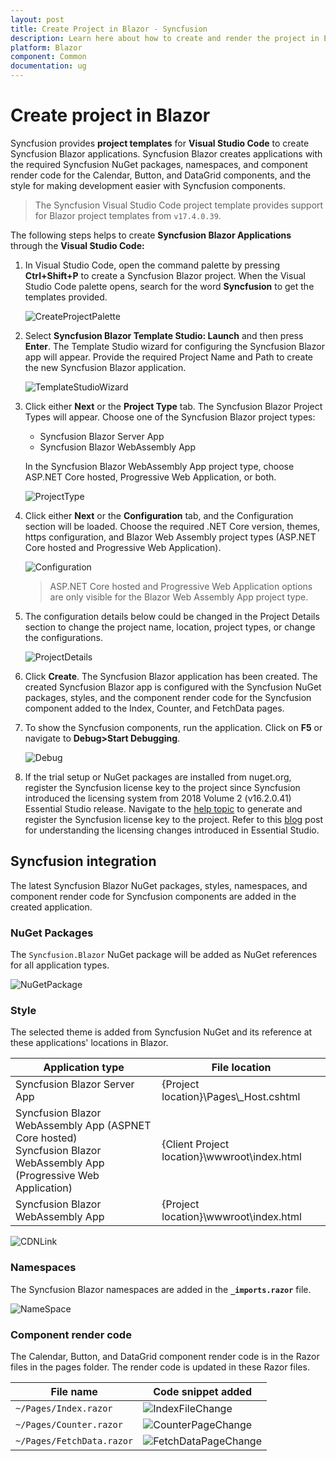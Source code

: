 ```yaml
---
layout: post
title: Create Project in Blazor - Syncfusion
description: Learn here about how to create and render the project in Essential Syncfusion Blazor Components.
platform: Blazor
component: Common
documentation: ug
---
```


# Create project in Blazor 

Syncfusion provides **project templates** for **Visual Studio Code** to create Syncfusion Blazor applications. Syncfusion Blazor creates applications with the required Syncfusion NuGet packages, namespaces, and component render code for the Calendar, Button, and DataGrid components, and the style for making development easier with Syncfusion components.

> The Syncfusion Visual Studio Code project template provides support for Blazor project templates from `v17.4.0.39`.

The following steps helps to create **Syncfusion Blazor Applications** through the **Visual Studio Code:**

1. In Visual Studio Code, open the command palette by pressing **Ctrl+Shift+P** to create a Syncfusion Blazor project. When the Visual Studio Code palette opens, search for the word **Syncfusion** to get the templates provided.

    ![CreateProjectPalette](../images/CreateBlazorProjectPalette.png)

2. Select **Syncfusion Blazor Template Studio: Launch** and then press **Enter**. The Template Studio wizard for configuring the Syncfusion Blazor app will appear. Provide the required Project Name and Path to create the new Syncfusion Blazor application.

    ![TemplateStudioWizard](../images/ProjectLocationName.png)

3. Click either **Next** or the **Project Type** tab. The Syncfusion Blazor Project Types will appear. Choose one of the Syncfusion Blazor project types:
   * Syncfusion Blazor Server App
   * Syncfusion Blazor WebAssembly App

    In the Syncfusion Blazor WebAssembly App project type, choose ASP.NET Core hosted, Progressive Web Application, or both.

    ![ProjectType](../images/ProjectTypeDetails.png)

4. Click either **Next** or the **Configuration** tab, and the Configuration section will be loaded. Choose the required .NET Core version, themes, https configuration, and Blazor Web Assembly project types (ASP.NET Core hosted and Progressive Web Application).

    ![Configuration](../images/Configuration.png)

    > ASP.NET Core hosted and Progressive Web Application options are only visible for the Blazor Web Assembly App project type.

5. The configuration details below could be changed in the Project Details section to change the project name, location, project types, or change the configurations.

    ![ProjectDetails](../images/ProjectDetails.png)

6. Click **Create**. The Syncfusion Blazor application has been created. The created Syncfusion Blazor app is configured with the Syncfusion NuGet packages, styles, and the component render code for the Syncfusion component added to the Index, Counter, and FetchData pages.

7. To show the Syncfusion components, run the application. Click on **F5** or navigate to **Debug>Start Debugging**.

    ![Debug](../images/Debug.png)

8. If the trial setup or NuGet packages are installed from nuget.org, register the Syncfusion license key to the project since Syncfusion introduced the licensing system from 2018 Volume 2 (v16.2.0.41) Essential Studio release. Navigate to the [help topic](https://help.syncfusion.com/common/essential-studio/licensing/license-key#how-to-generate-syncfusion-license-key) to generate and register the Syncfusion license key to the project. Refer to this [blog](https://blog.syncfusion.com/post/Whats-New-in-2018-Volume-2-Licensing-Changes-in-the-1620x-Version-of-Essential-Studio.aspx?_ga=2.11237684.1233358434.1587355730-230058891.1567654773) post for understanding the licensing changes introduced in Essential Studio.

## Syncfusion integration

The latest Syncfusion Blazor NuGet packages, styles, namespaces, and component render code for Syncfusion components are added in the created application.

### NuGet Packages

The `Syncfusion.Blazor` NuGet package will be added as NuGet references for all application types.

![NuGetPackage](../images/NuGetPackage.png)

### Style

The selected theme is added from Syncfusion NuGet and its reference at these applications' locations in Blazor.

| Application type  | File location  |
|---|---|
| Syncfusion Blazor Server App | {Project location}\Pages\\_Host.cshtml |
| Syncfusion Blazor WebAssembly App (ASPNET Core hosted) <br/> Syncfusion Blazor WebAssembly App (Progressive Web Application) | {Client Project location}\wwwroot\index.html  |
| Syncfusion Blazor WebAssembly App  | {Project location}\wwwroot\index.html|

![CDNLink](../images/CDNLink.png)

### Namespaces

The Syncfusion Blazor namespaces are added in the **`_imports.razor`** file.

![NameSpace](../images/NameSpace.png)

### Component render code

The Calendar, Button, and DataGrid component render code is in the Razor files in the pages folder. The render code is updated in these Razor files.

| File name  | Code snippet added |
|---|---|
| `~/Pages/Index.razor`  | ![IndexFileChange](../images/IndexFileChange.png) |
| `~/Pages/Counter.razor` | ![CounterPageChange](../images/CounterPageChange.png) |
| `~/Pages/FetchData.razor`  | ![FetchDataPageChange](../images/FetchDataPageChange.png) |